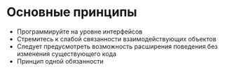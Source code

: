 # Основные принципы

- Программируйте на уровне интерфейсов
- Стремитесь к слабой связанности взаимодействующих объектов
- Следует предусмотреть возможность расширения поведения без изменения существующего кода
- Принцип одной обязанности